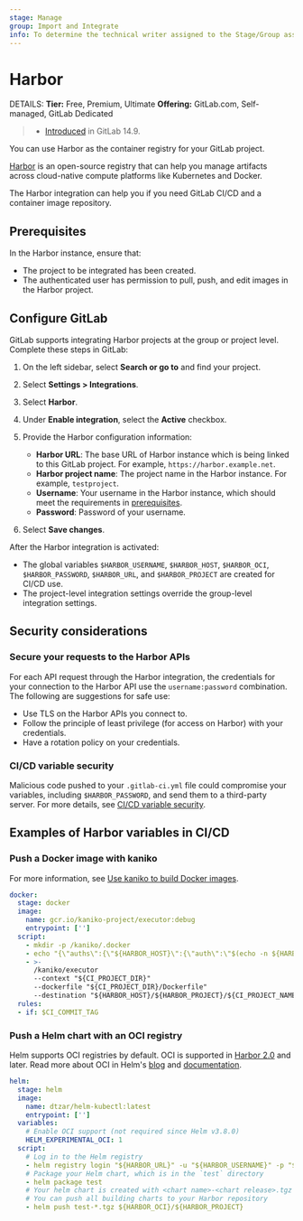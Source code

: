 ```yaml
---
stage: Manage
group: Import and Integrate
info: To determine the technical writer assigned to the Stage/Group associated with this page, see https://handbook.gitlab.com/handbook/product/ux/technical-writing/#assignments
---
```


# Harbor

DETAILS:
**Tier:** Free, Premium, Ultimate
**Offering:** GitLab.com, Self-managed, GitLab Dedicated

> - [Introduced](https://gitlab.com/gitlab-org/gitlab/-/merge_requests/80999) in GitLab 14.9.

You can use Harbor as the container registry for your GitLab project.

[Harbor](https://goharbor.io/) is an open-source registry that can help you manage artifacts across cloud-native compute platforms like Kubernetes and Docker.

The Harbor integration can help you if you need GitLab CI/CD and a container image repository.

## Prerequisites

In the Harbor instance, ensure that:

- The project to be integrated has been created.
- The authenticated user has permission to pull, push, and edit images in the Harbor project.

## Configure GitLab

GitLab supports integrating Harbor projects at the group or project level. Complete these steps in GitLab:

1. On the left sidebar, select **Search or go to** and find your project.
1. Select **Settings > Integrations**.
1. Select **Harbor**.
1. Under **Enable integration**, select the **Active** checkbox.
1. Provide the Harbor configuration information:
   - **Harbor URL**: The base URL of Harbor instance which is being linked to this GitLab project. For example, `https://harbor.example.net`.
   - **Harbor project name**: The project name in the Harbor instance. For example, `testproject`.
   - **Username**: Your username in the Harbor instance, which should meet the requirements in [prerequisites](#prerequisites).
   - **Password**: Password of your username.

1. Select **Save changes**.

After the Harbor integration is activated:

- The global variables `$HARBOR_USERNAME`, `$HARBOR_HOST`, `$HARBOR_OCI`, `$HARBOR_PASSWORD`, `$HARBOR_URL`, and `$HARBOR_PROJECT` are created for CI/CD use.
- The project-level integration settings override the group-level integration settings.

## Security considerations

### Secure your requests to the Harbor APIs

For each API request through the Harbor integration, the credentials for your connection to the Harbor API use
the `username:password` combination. The following are suggestions for safe use:

- Use TLS on the Harbor APIs you connect to.
- Follow the principle of least privilege (for access on Harbor) with your credentials.
- Have a rotation policy on your credentials.

### CI/CD variable security

Malicious code pushed to your `.gitlab-ci.yml` file could compromise your variables, including
`$HARBOR_PASSWORD`, and send them to a third-party server. For more details, see
[CI/CD variable security](../../../ci/variables/index.md#cicd-variable-security).

## Examples of Harbor variables in CI/CD

### Push a Docker image with kaniko

For more information, see [Use kaniko to build Docker images](../../../ci/docker/using_kaniko.md).

```yaml
docker:
  stage: docker
  image:
    name: gcr.io/kaniko-project/executor:debug
    entrypoint: ['']
  script:
    - mkdir -p /kaniko/.docker
    - echo "{\"auths\":{\"${HARBOR_HOST}\":{\"auth\":\"$(echo -n ${HARBOR_USERNAME}:${HARBOR_PASSWORD} | base64)\"}}}" > /kaniko/.docker/config.json
    - >-
      /kaniko/executor
      --context "${CI_PROJECT_DIR}"
      --dockerfile "${CI_PROJECT_DIR}/Dockerfile"
      --destination "${HARBOR_HOST}/${HARBOR_PROJECT}/${CI_PROJECT_NAME}:${CI_COMMIT_TAG}"
  rules:
  - if: $CI_COMMIT_TAG
```

### Push a Helm chart with an OCI registry

Helm supports OCI registries by default. OCI is supported in [Harbor 2.0](https://github.com/goharbor/harbor/releases/tag/v2.0.0) and later.
Read more about OCI in Helm's [blog](https://helm.sh/blog/storing-charts-in-oci/) and [documentation](https://helm.sh/docs/topics/registries/#enabling-oci-support).

```yaml
helm:
  stage: helm
  image:
    name: dtzar/helm-kubectl:latest
    entrypoint: ['']
  variables:
    # Enable OCI support (not required since Helm v3.8.0)
    HELM_EXPERIMENTAL_OCI: 1
  script:
    # Log in to the Helm registry
    - helm registry login "${HARBOR_URL}" -u "${HARBOR_USERNAME}" -p "${HARBOR_PASSWORD}"
    # Package your Helm chart, which is in the `test` directory
    - helm package test
    # Your helm chart is created with <chart name>-<chart release>.tgz
    # You can push all building charts to your Harbor repository
    - helm push test-*.tgz ${HARBOR_OCI}/${HARBOR_PROJECT}
```
